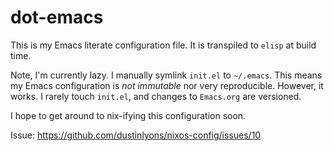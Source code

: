 # dot-emacs

This is my Emacs literate configuration file. It is transpiled to `elisp` at build time.

Note, I'm currently lazy. I manually symlink `init.el` to `~/.emacs`. This means my Emacs configuration is *not immutable* nor very reproducible. However, it works. I rarely touch `init.el`, and changes to `Emacs.org` are versioned.

I hope to get around to nix-ifying this configuration soon. 

Issue: https://github.com/dustinlyons/nixos-config/issues/10
